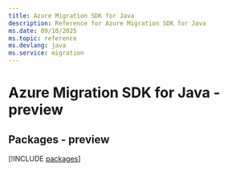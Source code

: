 ```yaml
---
title: Azure Migration SDK for Java
description: Reference for Azure Migration SDK for Java
ms.date: 09/10/2025
ms.topic: reference
ms.devlang: java
ms.service: migration
---
```

# Azure Migration SDK for Java - preview
## Packages - preview
[!INCLUDE [packages](migration-index.md)]
